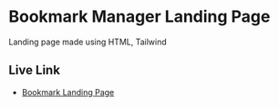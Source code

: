 # Bookmark Manager Landing Page

Landing page made using HTML, Tailwind

## Live Link

- [Bookmark Landing Page](https://bookmark-landing-page-pi-nine.vercel.app/)
